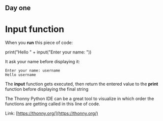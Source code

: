 ## Day one

# Input function
When you **run** this piece of code:

print("Hello " + input("Enter your name: "))

It ask your name before displaying it:
```
Enter your name: username
Hello username
```
The **input** function gets executed, then return the entered value to the **print** function before displaying the final string

The Thonny Python IDE can be a great tool to visualize in which order the functions are getting called in this line of code.

Link: [https://thonny.org/](https://thonny.org/)